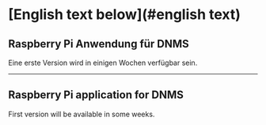 # [English text below](#english text)

## Raspberry Pi Anwendung für DNMS

Eine erste Version wird in einigen Wochen verfügbar sein.
 
	
------------------------------------------------------------------------

## <a name="english text"></a>Raspberry Pi application for DNMS


First version will be available in some weeks.